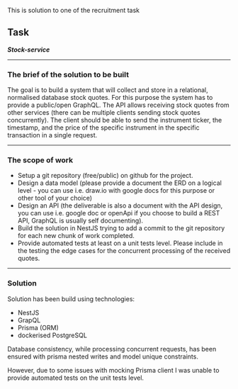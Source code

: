 This is solution to one of the recruitment task

## Task

**_Stock-service_**

---

### The brief of the solution to be built
The goal is to build a system that will collect and store in a relational, normalised database stock quotes. 
For this purpose the system has to provide a public/open GraphQL. The API allows receiving stock quotes from other services
(there can be multiple clients sending stock quotes concurrently). The client should be able to send the instrument ticker, 
the timestamp, and the price of the specific instrument in the specific transaction in a single request.

---

### The scope of work
- Setup a git repository (free/public) on github for the project.
- Design a data model (please provide a document the ERD on a logical level - you can use i.e. draw.io with google docs for this purpose or other tool of your choice)
- Design an API (the deliverable is also a document with the API design,  you can use i.e. google doc or  openApi if you choose to build a REST API, GraphQL is usually self documenting).
- Build the solution in NestJS trying to add a commit to the git repository for each new chunk of work completed. 
- Provide automated tests at least on a unit tests level. Please include in the testing the edge cases for the concurrent processing of the received quotes.

---

### Solution
Solution has been build using technologies:
- NestJS
- GrapQL
- Prisma (ORM)
- dockerised PostgreSQL

Database consistency, while processing concurrent requests, has been ensured with prisma nested writes and model unique constraints.

However, due to some issues with mocking Prisma client I was unable to provide automated tests on the unit tests level.
